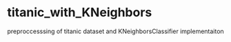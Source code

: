 # titanic_with_KNeighbors
preproccesssing of titanic dataset and KNeighborsClassifier implementaiton

